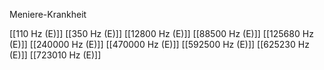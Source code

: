 Meniere-Krankheit

[[110 Hz (E)]]
[[350 Hz (E)]]
[[12800 Hz (E)]]
[[88500 Hz (E)]]
[[125680 Hz (E)]]
[[240000 Hz (E)]]
[[470000 Hz (E)]]
[[592500 Hz (E)]]
[[625230 Hz (E)]]
[[723010 Hz (E)]]